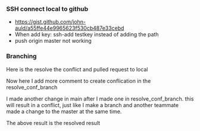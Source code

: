 ### SSH connect local to github
* https://gist.github.com/john-auld/a55ffe44e9965623f530cb487e33cebd
* When add key: ssh-add testkey instead of adding the path
* push origin master not working

### Branching
Here is the resolve the conflict and pulled request to local

Now here I add more comment to create conflication in the resolve_conf_branch

I made another change in main after I made one in resolve_conf_branch. this will result in a conflict, 
just like I make a branch and another teammate made a change to the master at the same time. 

The above result is the resolved result

